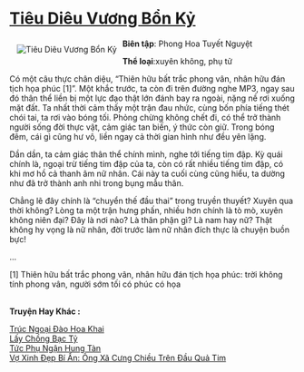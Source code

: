 <a href="https://utruyen.com/tieu-dieu-vuong-bon-ky/21773/" title="Tiêu Diêu Vương Bổn Kỷ"><h1>Tiêu Diêu Vương Bổn Kỷ</h1></a><div style="display:table"><img align="right" style="float: left; padding: 10px;" src="https://utruyen.com/images/story/200x260/tieu-dieu-vuong-bon-ky.jpg" alt="Tiêu Diêu Vương Bổn Kỷ"><b>Biên tập</b>: Phong Hoa Tuyết Nguyệt<p></p><b>Thể loại</b>:xuyên không, phụ tử<p></p>Có một câu thực chân diệu, “Thiên hữu bất trắc phong vân, nhân hữu đán tịch họa phúc [1]”. Một khắc trước, ta còn đi trên đường nghe MP3, ngay sau đó thân thể liền bị một lực đạo thật lớn đánh bay ra ngoài, nặng nề rơi xuống mặt đất. Ta nhất thời cảm thấy một trận đau nhức, cùng bốn phía tiếng thét chói tai, ta rơi vào bóng tối. Phỏng chừng không chết đi, có thể trở thành người sống đời thực vật, cảm giác tan biến, ý thức còn giữ. Trong bóng đêm, cái gì cũng hư vô, liền ngay cả thời gian hình như đều yên lặng.<p></p>Dần dần, ta cảm giác thân thể chính mình, nghe tới tiếng tim đập. Kỳ quái chính là, ngoại trừ tiếng tim đập của ta, còn có rất nhiều tiếng tim đập, có khi mơ hồ cả thanh âm nữ nhân. Cái này ta cuối cùng cũng hiểu, ta dường như đã trở thành anh nhi trong bụng mẫu thân.<p></p>Chẳng lẽ đây chính là “chuyển thế đầu thai” trong truyền thuyết? Xuyên qua thời không? Lòng ta một trận hưng phấn, nhiều hơn chính là tò mò, xuyên không niên đại? Đây là nơi nào? Là thân phận gì? Là nam hay nữ? Thật không hy vọng là nữ nhân, đời trước làm nữ nhân đích thực là chuyện buồn bực!<p></p>…<p></p>[1] Thiên hữu bất trắc phong vân, nhân hữu đán tịch họa phúc: trời không tính phong vân, người sớm tối có phúc có họa</div><p><br><b>Truyện Hay Khác :</b></p><a href="https://utruyen.com/truc-ngoai-dao-hoa-khai/21772/" alt="Trúc Ngoại Đào Hoa Khai">Trúc Ngoại Đào Hoa Khai</a><br/><a href="https://www.flickr.com/photos/183745219@N08/49049150198/" alt="Lấy Chồng Bạc Tỷ">Lấy Chồng Bạc Tỷ</a><br/><a href="https://github.com/quanluxury/ngontinh_sac/tree/master/truyenhay/22420/" alt="Tức Phụ Ngận Hung Tàn">Tức Phụ Ngận Hung Tàn</a><br/><a href="https://truyenhot2020.wordpress.com/2019/12/11/vo-xinh-dep-bi-an-ong-xa-cung-chieu-tren-dau-qua-tim/" alt="Vợ Xinh Đẹp Bí Ẩn: Ông Xã Cưng Chiều Trên Đầu Quả Tim">Vợ Xinh Đẹp Bí Ẩn: Ông Xã Cưng Chiều Trên Đầu Quả Tim</a><br/>